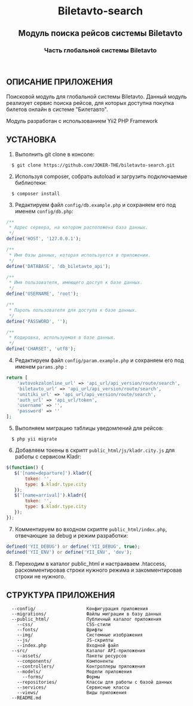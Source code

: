 <p align="center">
    <h1 align="center">Biletavto-search</h1>
    <h2 align="center">Модуль поиска рейсов системы Biletavto</h2>
    <h3 align="center">Часть глобальной системы Biletavto</h3>
    <br>
</p>

ОПИСАНИЕ ПРИЛОЖЕНИЯ
-------------------

Поисковой модуль для глобальной системы Biletavto.
Данный модуль реализует сервис поиска рейсов, для которых доступна покупка билетов онлайн в системе "Билетавто".

Модуль разработан с использованием Yii2 PHP Framework

УСТАНОВКА
-------------------

1. Выполнить git clone в консоле:
  ~~~
    $ git clone https://github.com/JOKER-THE/biletavto-search.git
  ~~~

2. Используя composer, собрать autoload и загрузить подключаемые библиотеки:
  ~~~
    $ composer install
  ~~~

3. Редактируем файл `config/db.example.php` и сохраняем его под именем `config/db.php`:

```php
/**
 * Адрес сервера, на котором расположена база данных.
 */
define('HOST', '127.0.0.1');

/**
 * Имя базы данных, которая используется в приложении.
 */
define('DATABASE', 'db_biletavto_api');

/**
 * Имя пользователя, имеющего доступ к базе данных.
 */
define('USERNAME', 'root');

/**
 * Пароль пользователя для доступа к базе данных.
 */
define('PASSWORD', '');

/**
 * Кодировка, используемая в базе данных.
 */
define('CHARSET', 'utf8');
```

4. Редактируем файл `config/param.example.php` и сохраняем его под именем `params.php` :

```php
return [
    'avtovokzalonline_url' => 'api_url/api_version/route/search',
    'biletavto_url' => 'api_url/api_version/route/search',
    'unitiki_url' => 'api_url/api_version/route/search',
    'auth_url' => 'api_url/token',
    'username' => '',
    'password' => ''
];

```

5. Выполняем миграцию таблицы уведомлений для рейсов:
  ~~~
    $ php yii migrate
  ~~~

6. Добавляем токены в скрипт `public_html/js/kladr.city.js` для работы с сервисом Kladr:
 ```js
$(function() {
    $('[name=departure]').kladr({
        token: '',
        type: $.kladr.type.city
    });
    $('[name=arrival]').kladr({
        token: '',
        type: $.kladr.type.city
    });
});
 ```

7. Комментируем во входном скрипте `public_html/index.php`, отвечающие за debug и режим разработки:
```php
defined('YII_DEBUG') or define('YII_DEBUG', true);
defined('YII_ENV') or define('YII_ENV', 'dev');
```

8. Переходим в каталог public_html и настраиваем .htaccess, раскомментировав строки нужного режима и закомментировав строки не нужного.


СТРУКТУРА ПРИЛОЖЕНИЯ
-------------------

      --config/                   Конфигурация приложения
      --migrations/               Файлы миграции в базу данных
      --public_html/              Публичный каталог приложения
        --css/                    CSS-стили
        --fonts/                  Шрифты
        --img/                    Системные изображения
        --js/                     JS-скрипты
        --index.php               Входной файл
      --src/                      Каталог API-приложения
        --assets/                 Пакеты ресурсов
        --components/             Компоненты
        --controllers/            Контроллеры приложения
        --models/                 Модели приложения
          --forms/                Формы
        --repositories/           Классы для работы с базой данных
        --services/               Сервисные классы
        --views/                  Виды приложения
      --README.md
